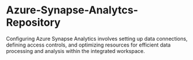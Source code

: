 # Azure-Synapse-Analytcs-Repository
 Configuring Azure Synapse Analytics involves setting up data connections, defining access controls, and optimizing resources for efficient data processing and analysis within the integrated workspace.

